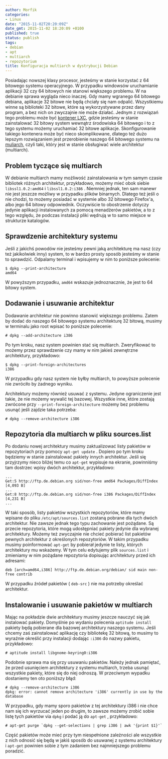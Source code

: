 ```yaml
---
author: Morfik
categories:
- Linux
date: "2015-11-02T20:20:09Z"
date_gmt: 2015-11-02 18:20:09 +0100
published: true
status: publish
tags:
- debian
- apt
- multiarch
- repozytorium
title: Konfiguracja multiarch w dystrybucji Debian
---
```


Posiadając nowszej klasy procesor, jesteśmy w stanie korzystać z 64 bitowego systemu operacyjnego. W
przypadku windowsów uruchamianie aplikacji 32 czy 64 bitowych nie stanowi większego problemu. W na
debianie sprawa wygląda nieco inaczej. Gdy mamy wgranego 64 bitowego debiana, aplikacje 32 bitowe
nie będą chciały się nam odpalić. Wszystkiemu winne są biblioteki 32 bitowe, które są wykorzystywane
przez dany program, a bez nich on zwyczajnie nie może działać. Jednym z rozwiązań tego problemu może
być [kontener LXC][1], gdzie jesteśmy w stanie zainstalować 32 bitowy system wewnątrz środowiska 64
bitowego i to z tego systemu możemy uruchamiać 32 bitowe aplikacje. Skonfigurowanie takiego
kontenera może być nieco skomplikowane, dlatego też dużo lepszym rozwiązaniem jest przerobienie
naszego 64 bitowego systemu na [muliarch][2], czyli taki, który jest w stanie obsługiwać wiele
architektur (multiarch).

<!--more-->
## Problem tyczące się multiarch

W debianie multiarch mamy możliwość zainstalowania w tym samym czasie bibliotek różnych architektur,
przykładowo, możemy mieć obok siebie `libssl1.0.2:amd64` i `libssl1.0.2:i386` . Niemniej jednak, ten
sam manewr nie jest jeszcze możliwy w przypadku plików binarnych. Dlatego też jeśli o nie chodzi, to
możemy posiadać w systemie albo 32 bitowego Firefox'a, albo jego 64 bitowy odpowiednik. Oczywiście
to obostrzenie dotyczy jedynie aplikacji instalowanych za pomocą menadżerów pakietów, a to z tego
względu, że podczas instalacji pliki wędrują w to samo miejsce w strukturze katalogów.

## Sprawdzenie architektury systemu

Jeśli z jakichś powodów nie jesteśmy pewni jaką architekturę ma nasz (czy też jakikolwiek inny)
system, to w bardzo prosty sposób jesteśmy w stanie to sprawdzić. Odpalamy terminal i wpisujemy w
nim to poniższe polecenie:

    $ dpkg --print-architecture
    amd64

W powyższym przypadku, `amd64` wskazuje jednoznacznie, że jest to 64 bitowy system.

## Dodawanie i usuwanie architektur

Dodawanie architektur nie powinno stanowić większego problemu. Zatem by dodać do naszego 64 bitowego
systemu architekturę 32 bitową, musimy w terminalu jako root wpisać to poniższe polecenie:

    # dpkg --add-architecture i386

Po tym kroku, nasz system powinien stać się multiarch. Zweryfikować to możemy przez sprawdzenie czy
mamy w nim jakieś zewnętrzne architektury, przykładowo:

    $ dpkg --print-foreign-architectures
    i386

W przypadku gdy nasz system nie byłby multiarch, to powyższe polecenie nie zwróciło by żadnego
wyniku.

Architektury możemy również usuwać z systemu. Jedyne ograniczenie jest takie, że nie możemy wywalić
tej bazowej. Wszystkie inne, które zostają zwrócone przy `--print-foreign-architecture` możemy bez
problemu usunąć jeśli zajdzie taka potrzeba:

    # dpkg --remove-architecture i386

## Repozytoria dla multiarch w pliku sources.list

Po dodaniu nowej architektury musimy zaktualizować listy pakietów w repozytoriach przy pomocy
`apt-get update` . Dopiero po tym kroku będziemy w stanie zainstalować pakiety innych architektur.
Jeśli się przyjrzymy nieco bliżej temu co `apt-get` wypisuje na ekranie, powinniśmy tam dostrzec
wpisy dwóch architektur, przykładowo:

    ...
    Get:5 http://ftp.de.debian.org sid/non-free amd64 Packages/DiffIndex [4,093 B]
    ...
    Get:8 http://ftp.de.debian.org sid/non-free i386 Packages/DiffIndex [4,231 B]
    ...

W taki sposób, listy pakietów wszystkich repozytoriów, które mamy wpisane do pliku
`/etc/apt/sources.list` zostaną pobrane dla tych dwóch architektur. Nie zawsze jednak tego typu
zachowanie jest pożądane. Są przecie repozytoria, które mogą udostępniać pakiety jedynie dla
wybranej architektury. Możemy też zwyczajnie nie chcieć pobierać list pakietów pewnych architektur z
określonych repozytoriów. W takim przypadku musimy poinformować `apt-get` by pobierał jedynie te
listy, których architektury mu wskażemy. W tym celu edytujemy plik `sources.list` i zmieniamy w nim
pożądane repozytoria dopisując architektury przed ich adresami:

    deb [arch=amd64,i386] http://ftp.de.debian.org/debian/ sid main non-free contrib

W przypadku źródeł pakietów ( `deb-src` ) nie ma potrzeby określać architektur.

## Instalowanie i usuwanie pakietów w multiarch

Mając na pokładzie dwie architektury musimy jeszcze nauczyć się jak instalować pakiety. Domyślnie po
wydaniu polecenia `aptitude install` pakiety będą pobierane dla bazowej architektury naszego
systemu. Jeśli chcemy zaś zainstalować aplikację czy bibliotekę 32 bitową, to musimy to wyraźnie
określić przy instalacji dodając `:i386` do nazwy pakietu, przykładowo:

    # aptitude install libgnome-keyring0:i386

Podobnie sprawa ma się przy usuwaniu pakietów. Należy jednak pamiętać, że przed usunięciem
architektury z systemu multiarch, trzeba usunąć wszystkie pakiety, które się do niej odnoszą. W
przeciwnym wypadku dostaniemy ten oto poniższy błąd:

    # dpkg --remove-architecture i386
    dpkg: error: cannot remove architecture 'i386' currently in use by the database

W przypadku, gdy mamy sporo pakietów z tej architektury i386 i nie chce nam się ich wyrzucać jeden
po drugim, to zawsze możemy zrobić sobie listę tych pakietów via `dpkg` i podać ją do `apt-get` ,
przykładowo:

    # apt-get purge `dpkg --get-selections | grep i386 | awk '{print $1}'`

Część pakietów może mieć przy tym niespełnione zależności ale wszystkie z nich odnosić się będą w
jakiś sposób do usuwanej z systemu architektury i `apt-get` powinien sobie z tym zadaniem bez
najmniejszego problemu poradzić.


[1]: /post/konfiguracja-kontenerow-lxc/
[2]: https://wiki.debian.org/Multiarch

